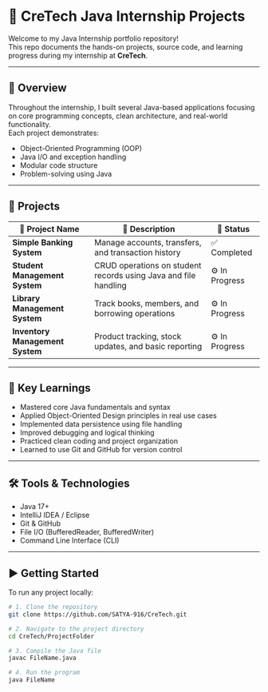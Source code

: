 # 🚀 CreTech Java Internship Projects

Welcome to my Java Internship portfolio repository!  
This repo documents the hands-on projects, source code, and learning progress during my internship at **CreTech**.

---

## 📌 Overview

Throughout the internship, I built several Java-based applications focusing on core programming concepts, clean architecture, and real-world functionality.  
Each project demonstrates:
- Object-Oriented Programming (OOP)
- Java I/O and exception handling
- Modular code structure
- Problem-solving using Java

---

## 📁 Projects

| 🧠 Project Name               | 📄 Description                                                   | 🚦 Status       |
|------------------------------|------------------------------------------------------------------|-----------------|
| **Simple Banking System**    | Manage accounts, transfers, and transaction history              | ✅ Completed     |
| **Student Management System**| CRUD operations on student records using Java and file handling  | ⚙️ In Progress   |
| **Library Management System**| Track books, members, and borrowing operations                   | ⚙️ In Progress   |
| **Inventory Management System**| Product tracking, stock updates, and basic reporting            | ⚙️ In Progress   |

---

## 🧠 Key Learnings

- Mastered core Java fundamentals and syntax
- Applied Object-Oriented Design principles in real use cases
- Implemented data persistence using file handling
- Improved debugging and logical thinking
- Practiced clean coding and project organization
- Learned to use Git and GitHub for version control

---

## 🛠️ Tools & Technologies

- Java 17+
- IntelliJ IDEA / Eclipse
- Git & GitHub
- File I/O (BufferedReader, BufferedWriter)
- Command Line Interface (CLI)

---

## ▶️ Getting Started

To run any project locally:

```bash
# 1. Clone the repository
git clone https://github.com/SATYA-916/CreTech.git

# 2. Navigate to the project directory
cd CreTech/ProjectFolder

# 3. Compile the Java file
javac FileName.java

# 4. Run the program
java FileName
